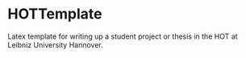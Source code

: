 # HOTTemplate
Latex template for writing up a student project or thesis in the HOT at Leibniz University Hannover.
